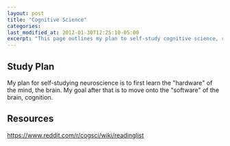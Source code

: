```yaml
---
layout: post
title: "Cognitive Science"
categories:
last_modified_at: 2012-01-30T12:25:10-05:00
excerpt: "This page outlines my plan to self-study cognitive science, resources, and etc."
---
```


## Study Plan
My plan for self-studying neuroscience is to first learn the "hardware" of the mind, the brain.
My goal after that is to move onto the "software" of the brain, cognition.

## Resources
https://www.reddit.com/r/cogsci/wiki/readinglist
